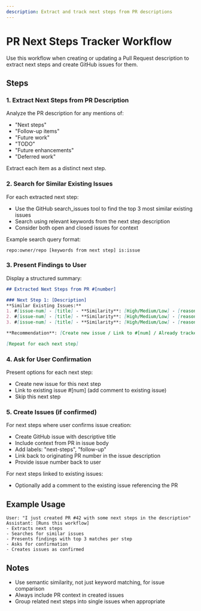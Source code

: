 ```yaml
---
description: Extract and track next steps from PR descriptions
---
```


# PR Next Steps Tracker Workflow

Use this workflow when creating or updating a Pull Request description to extract next steps and create GitHub issues for them.

## Steps

### 1. Extract Next Steps from PR Description

Analyze the PR description for any mentions of:
- "Next steps"
- "Follow-up items"
- "Future work"
- "TODO"
- "Future enhancements"
- "Deferred work"

Extract each item as a distinct next step.

### 2. Search for Similar Existing Issues

For each extracted next step:
- Use the GitHub search_issues tool to find the top 3 most similar existing issues
- Search using relevant keywords from the next step description
- Consider both open and closed issues for context

Example search query format:
```
repo:owner/repo [keywords from next step] is:issue
```

### 3. Present Findings to User

Display a structured summary:

```markdown
## Extracted Next Steps from PR #[number]

### Next Step 1: [Description]
**Similar Existing Issues:**
1. #[issue-num] - [title] - **Similarity**: [High/Medium/Low] - [reason]
2. #[issue-num] - [title] - **Similarity**: [High/Medium/Low] - [reason]
3. #[issue-num] - [title] - **Similarity**: [High/Medium/Low] - [reason]

**Recommendation**: [Create new issue / Link to #[num] / Already tracked]

[Repeat for each next step]
```

### 4. Ask for User Confirmation

Present options for each next step:
- Create new issue for this next step
- Link to existing issue #[num] (add comment to existing issue)
- Skip this next step

### 5. Create Issues (if confirmed)

For next steps where user confirms issue creation:
- Create GitHub issue with descriptive title
- Include context from PR in issue body
- Add labels: "next-steps", "follow-up"
- Link back to originating PR number in the issue description
- Provide issue number back to user

For next steps linked to existing issues:
- Optionally add a comment to the existing issue referencing the PR

## Example Usage

```
User: "I just created PR #42 with some next steps in the description"
Assistant: [Runs this workflow]
- Extracts next steps
- Searches for similar issues
- Presents findings with top 3 matches per step
- Asks for confirmation
- Creates issues as confirmed
```

## Notes

- Use semantic similarity, not just keyword matching, for issue comparison
- Always include PR context in created issues
- Group related next steps into single issues when appropriate
